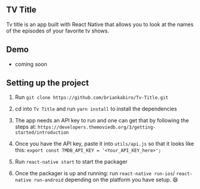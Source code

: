 ## TV Title

Tv title is an app built with React Native that allows you to look at the names of the episodes of your favorite tv shows. 

## Demo
- coming soon

## Setting up the project

1. Run `git clone https://github.com/briankabiro/Tv-Title.git`

2. cd into `Tv Title` and run `yarn install` to install the dependencies

3. The app needs an API key to run and one can get that by following the steps at:  `https://developers.themoviedb.org/3/getting-started/introduction`

4. Once you have the API key, paste it into `utils/api.js` so that it looks like this:
`export const TMDB_API_KEY = '<Your_API_KEY_here>';`

5. Run `react-native start` to start the packager

6. Once the packager is up and running: run `react-native run-ios`/ `react-native run-android` depending on the platform you have setup. :smile:
